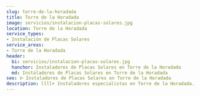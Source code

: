 ```yaml
---
slug: torre-de-la-horadada
title: Torre de la Horadada
image: servicios/instalacion-placas-solares.jpg
location: Torre de la Horadada
service_types:
- Instalación de Placas Solares
service_areas:
- Torre de la Horadada
header:
  bi: servicios/instalacion-placas-solares.jpg
  hanchor: Instaladores de Placas Solares en Torre de la Horadada
  md: Instaladores de Placas Solares en Torre de la Horadada
seo: ᐅ Instaladores de Placas Solares en Torre de la Horadada
description: llll➤ Instaladores especialistas en Torre de la Horadada. Soluciones sostenibles y eficientes. Mejores técnicas y precios competitivos ✅ ¡Contáctanos!
---
```

